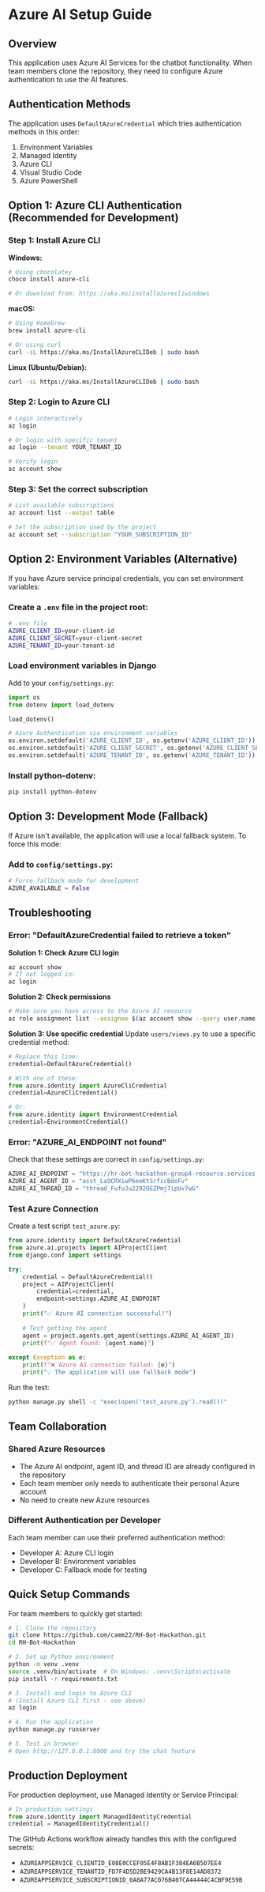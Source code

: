 # Azure AI Setup Guide

## Overview
This application uses Azure AI Services for the chatbot functionality. When team members clone the repository, they need to configure Azure authentication to use the AI features.

## Authentication Methods

The application uses `DefaultAzureCredential` which tries authentication methods in this order:
1. Environment Variables
2. Managed Identity 
3. Azure CLI
4. Visual Studio Code
5. Azure PowerShell

## Option 1: Azure CLI Authentication (Recommended for Development)

### Step 1: Install Azure CLI

**Windows:**
```bash
# Using chocolatey
choco install azure-cli

# Or download from: https://aka.ms/installazurecliwindows
```

**macOS:**
```bash
# Using Homebrew
brew install azure-cli

# Or using curl
curl -sL https://aka.ms/InstallAzureCLIDeb | sudo bash
```

**Linux (Ubuntu/Debian):**
```bash
curl -sL https://aka.ms/InstallAzureCLIDeb | sudo bash
```

### Step 2: Login to Azure CLI
```bash
# Login interactively
az login

# Or login with specific tenant
az login --tenant YOUR_TENANT_ID

# Verify login
az account show
```

### Step 3: Set the correct subscription
```bash
# List available subscriptions
az account list --output table

# Set the subscription used by the project
az account set --subscription "YOUR_SUBSCRIPTION_ID"
```

## Option 2: Environment Variables (Alternative)

If you have Azure service principal credentials, you can set environment variables:

### Create a `.env` file in the project root:
```bash
# .env file
AZURE_CLIENT_ID=your-client-id
AZURE_CLIENT_SECRET=your-client-secret
AZURE_TENANT_ID=your-tenant-id
```

### Load environment variables in Django

Add to your `config/settings.py`:
```python
import os
from dotenv import load_dotenv

load_dotenv()

# Azure Authentication via environment variables
os.environ.setdefault('AZURE_CLIENT_ID', os.getenv('AZURE_CLIENT_ID'))
os.environ.setdefault('AZURE_CLIENT_SECRET', os.getenv('AZURE_CLIENT_SECRET'))
os.environ.setdefault('AZURE_TENANT_ID', os.getenv('AZURE_TENANT_ID'))
```

### Install python-dotenv:
```bash
pip install python-dotenv
```

## Option 3: Development Mode (Fallback)

If Azure isn't available, the application will use a local fallback system. To force this mode:

### Add to `config/settings.py`:
```python
# Force fallback mode for development
AZURE_AVAILABLE = False
```

## Troubleshooting

### Error: "DefaultAzureCredential failed to retrieve a token"

**Solution 1: Check Azure CLI login**
```bash
az account show
# If not logged in:
az login
```

**Solution 2: Check permissions**
```bash
# Make sure you have access to the Azure AI resource
az role assignment list --assignee $(az account show --query user.name -o tsv)
```

**Solution 3: Use specific credential**
Update `users/views.py` to use a specific credential method:
```python
# Replace this line:
credential=DefaultAzureCredential()

# With one of these:
from azure.identity import AzureCliCredential
credential=AzureCliCredential()

# Or:
from azure.identity import EnvironmentCredential  
credential=EnvironmentCredential()
```

### Error: "AZURE_AI_ENDPOINT not found"

Check that these settings are correct in `config/settings.py`:
```python
AZURE_AI_ENDPOINT = "https://hr-bot-hackathon-group4-resource.services.ai.azure.com/api/projects/hr-bot-hackathon-group4"
AZURE_AI_AGENT_ID = "asst_La9CRXiwP6eeKtSrficBdoFv"
AZURE_AI_THREAD_ID = "thread_FufuJu2292OEZPmj7ipUv7wG"
```

### Test Azure Connection

Create a test script `test_azure.py`:
```python
from azure.identity import DefaultAzureCredential
from azure.ai.projects import AIProjectClient
from django.conf import settings

try:
    credential = DefaultAzureCredential()
    project = AIProjectClient(
        credential=credential,
        endpoint=settings.AZURE_AI_ENDPOINT
    )
    print("✅ Azure AI connection successful!")
    
    # Test getting the agent
    agent = project.agents.get_agent(settings.AZURE_AI_AGENT_ID)
    print(f"✅ Agent found: {agent.name}")
    
except Exception as e:
    print(f"❌ Azure AI connection failed: {e}")
    print("💡 The application will use fallback mode")
```

Run the test:
```bash
python manage.py shell -c "exec(open('test_azure.py').read())"
```

## Team Collaboration

### Shared Azure Resources
- The Azure AI endpoint, agent ID, and thread ID are already configured in the repository
- Each team member only needs to authenticate their personal Azure account
- No need to create new Azure resources

### Different Authentication per Developer
Each team member can use their preferred authentication method:
- Developer A: Azure CLI login
- Developer B: Environment variables
- Developer C: Fallback mode for testing

## Quick Setup Commands

For team members to quickly get started:

```bash
# 1. Clone the repository
git clone https://github.com/camm22/RH-Bot-Hackathon.git
cd RH-Bot-Hackathon

# 2. Set up Python environment
python -m venv .venv
source .venv/bin/activate  # On Windows: .venv\Scripts\activate
pip install -r requirements.txt

# 3. Install and login to Azure CLI
# (Install Azure CLI first - see above)
az login

# 4. Run the application
python manage.py runserver

# 5. Test in browser
# Open http://127.0.0.1:8000 and try the chat feature
```

## Production Deployment

For production deployment, use Managed Identity or Service Principal:

```python
# In production settings
from azure.identity import ManagedIdentityCredential
credential = ManagedIdentityCredential()
```

The GitHub Actions workflow already handles this with the configured secrets:
- `AZUREAPPSERVICE_CLIENTID_E08E0CCEF05E4F8AB1F384EA6B507EE4`
- `AZUREAPPSERVICE_TENANTID_FD7F4D5D2BE9429CA4B13F8E14AD8372`
- `AZUREAPPSERVICE_SUBSCRIPTIONID_0A8A77AC076B407CA44444C4CBF9E59B` 